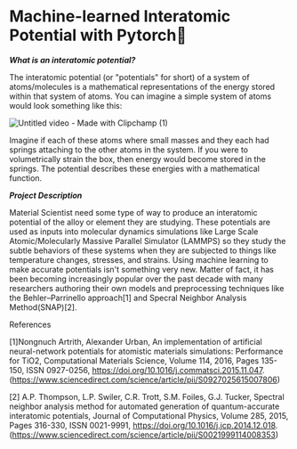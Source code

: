 # Machine-learned Interatomic Potential with Pytorch🧠

***What is an interatomic potential?***

The interatomic potential (or "potentials" for short) of a system of atoms/molecules is a mathematical representations of the energy stored within that system of atoms. You can imagine a simple system of atoms would look something like this:

![Untitled video - Made with Clipchamp (1)](https://github.com/user-attachments/assets/42e418b7-51c1-460e-a945-0e9c1a37c531)

Imagine if each of these atoms where small masses and they each had springs attaching to the other atoms in the system. If you were to volumetrically strain the box, then energy would become stored in the springs. The potential describes these energies with a mathematical function. 

***Project Description***

Material Scientist need some type of way to produce an interatomic potential of the alloy or element they are studying. These potentials are used as inputs into molecular dynamics simulations like Large Scale Atomic/Molecularly Massive Parallel Simulator (LAMMPS) so they study the subtle behaviors of these systems when they are subjected to things like temperature changes, stresses, and strains. Using machine learning to make accurate potentials isn't something very new. Matter of fact, it has been becoming increasingly popular over the past decade with many researchers authoring their own models and preprocessing techniques like the Behler–Parrinello approach[1] and Specral Neighbor Analysis Method(SNAP)[2]. 












References

[1]Nongnuch Artrith, Alexander Urban, An implementation of artificial neural-network potentials for atomistic materials simulations: Performance for TiO2, Computational Materials Science, Volume 114,
2016, Pages 135-150, ISSN 0927-0256, https://doi.org/10.1016/j.commatsci.2015.11.047.
(https://www.sciencedirect.com/science/article/pii/S0927025615007806)


[2] A.P. Thompson, L.P. Swiler, C.R. Trott, S.M. Foiles, G.J. Tucker, Spectral neighbor analysis method for automated generation of quantum-accurate interatomic potentials, Journal of Computational Physics,
Volume 285, 2015, Pages 316-330, ISSN 0021-9991, https://doi.org/10.1016/j.jcp.2014.12.018.
(https://www.sciencedirect.com/science/article/pii/S0021999114008353)
